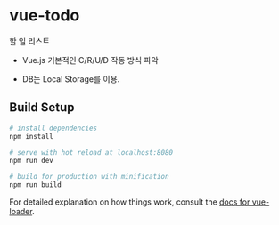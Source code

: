 # vue-todo
할 일 리스트

- Vue.js 기본적인 C/R/U/D 작동 방식 파악

- DB는 Local Storage를 이용.

## Build Setup

``` bash
# install dependencies
npm install

# serve with hot reload at localhost:8080
npm run dev

# build for production with minification
npm run build
```

For detailed explanation on how things work, consult the [docs for vue-loader](http://vuejs.github.io/vue-loader).
